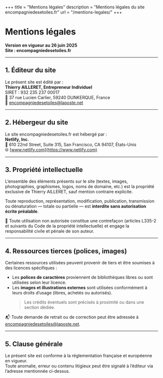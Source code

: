 +++
title = "Mentions légales"
description = "Mentions légales du site encompagniedesetoiles.fr"
url = "/mentions-legales/"
+++

# Mentions légales  
**Version en vigueur au 26 juin 2025**  
**Site : encompagniedesetoiles.fr**

---

## 1. Éditeur du site

Le présent site est édité par :  
**Thierry AILLERET, Entrepreneur Individuel**  
SIRET : 932 235 237 00017  
📍 37 rue Lucien Carlier, 59240 DUNKERQUE, France  
📧 [encompagniedesetoiles@laposte.net](mailto:encompagniedesetoiles@laposte.net)

---

## 2. Hébergeur du site

Le site encompagniedesetoiles.fr est hébergé par :  
**Netlify, Inc.**  
📍 610 22nd Street, Suite 315, San Francisco, CA 94107, États-Unis  
🌐 [www.netlify.com](https://www.netlify.com)

---

## 3. Propriété intellectuelle

L’ensemble des éléments présents sur le site (textes, images, photographies, graphismes, logos, noms de domaine, etc.) est la propriété exclusive de Thierry AILLERET, sauf mention contraire explicite.

Toute reproduction, représentation, modification, publication, transmission ou dénaturation — totale ou partielle — est **interdite sans autorisation écrite préalable**.

🚫 Toute utilisation non autorisée constitue une contrefaçon (articles L335-2 et suivants du Code de la propriété intellectuelle) et engage la responsabilité civile et pénale de son auteur.

---

## 4. Ressources tierces (polices, images)

Certaines ressources utilisées peuvent provenir de tiers et être soumises à des licences spécifiques :

- Les **polices de caractères** proviennent de bibliothèques libres ou sont utilisées selon leur licence.
- Les **images et illustrations externes** sont utilisées conformément à leurs droits d’usage (libres, achetés ou autorisés).  
  > Les crédits éventuels sont précisés à proximité ou dans une section dédiée.

📬 Toute demande de retrait ou de correction peut être adressée à [encompagniedesetoiles@laposte.net](mailto:encompagniedesetoiles@laposte.net).

---

## 5. Clause générale

Le présent site est conforme à la réglementation française et européenne en vigueur.  
Toute anomalie, erreur ou contenu litigieux peut être signalé à l’éditeur via l’adresse mentionnée ci-dessus.
